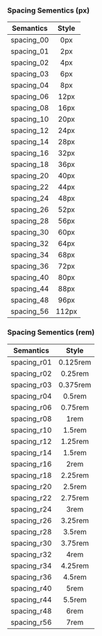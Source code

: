 ### Spacing Sementics (px)

| Semantics  | Style |
| :--------: | :---: |
| spacing_00 |  0px  |
| spacing_01 |  2px  |
| spacing_02 |  4px  |
| spacing_03 |  6px  |
| spacing_04 |  8px  |
| spacing_06 | 12px  |
| spacing_08 | 16px  |
| spacing_10 | 20px  |
| spacing_12 | 24px  |
| spacing_14 | 28px  |
| spacing_16 | 32px  |
| spacing_18 | 36px  |
| spacing_20 | 40px  |
| spacing_22 | 44px  |
| spacing_24 | 48px  |
| spacing_26 | 52px  |
| spacing_28 | 56px  |
| spacing_30 | 60px  |
| spacing_32 | 64px  |
| spacing_34 | 68px  |
| spacing_36 | 72px  |
| spacing_40 | 80px  |
| spacing_44 | 88px  |
| spacing_48 | 96px  |
| spacing_56 | 112px |

### Spacing Sementics (rem)

|  Semantics  |  Style   |
| :---------: | :------: |
| spacing_r01 | 0.125rem |
| spacing_r02 | 0.25rem  |
| spacing_r03 | 0.375rem |
| spacing_r04 |  0.5rem  |
| spacing_r06 | 0.75rem  |
| spacing_r08 |   1rem   |
| spacing_r10 |  1.5rem  |
| spacing_r12 | 1.25rem  |
| spacing_r14 |  1.5rem  |
| spacing_r16 |   2rem   |
| spacing_r18 | 2.25rem  |
| spacing_r20 |  2.5rem  |
| spacing_r22 | 2.75rem  |
| spacing_r24 |   3rem   |
| spacing_r26 | 3.25rem  |
| spacing_r28 |  3.5rem  |
| spacing_r30 | 3.75rem  |
| spacing_r32 |   4rem   |
| spacing_r34 | 4.25rem  |
| spacing_r36 |  4.5rem  |
| spacing_r40 |   5rem   |
| spacing_r44 |  5.5rem  |
| spacing_r48 |   6rem   |
| spacing_r56 |   7rem   |
